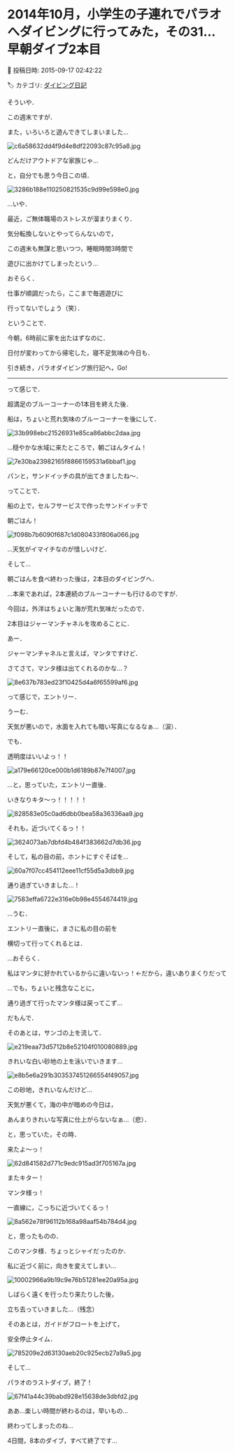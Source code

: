 # 2014年10月，小学生の子連れでパラオへダイビングに行ってみた，その31…早朝ダイブ2本目

📅 投稿日時: 2015-09-17 02:42:22

🏷️ カテゴリ: [ダイビング日記](ce3a7a8d424d112fce83ee85c81a0e344.md)

そういや．


この週末ですが．


また，いろいろと遊んできてしまいました…




![c6a58632dd4f9d4e8df22093c87c95a8.jpg](images/c6a58632dd4f9d4e8df22093c87c95a8.jpg)




どんだけアウトドアな家族じゃ…


と，自分でも思う今日この頃．




![3286b188e110250821535c9d99e598e0.jpg](images/3286b188e110250821535c9d99e598e0.jpg)




…いや．


最近，ご無体職場のストレスが溜まりまくり．


気分転換しないとやってらんないので，


この週末も無謀と思いつつ，睡眠時間3時間で


遊びに出かけてしまったという…





おそらく．


仕事が順調だったら，ここまで毎週遊びに


行ってないでしょう（笑）．





ということで．


今朝，6時前に家を出たはずなのに．


日付が変わってから帰宅した，寝不足気味の今日も．


引き続き，パラオダイビング旅行記へ，Go!


----





って感じで．


超満足のブルーコーナーの1本目を終えた後．


船は，ちょいと荒れ気味のブルーコーナーを後にして．




![33b998ebc21526931e85ca86abbc2daa.jpg](images/33b998ebc21526931e85ca86abbc2daa.jpg)




…穏やかな水域に来たところで，朝ごはんタイム！




![7e30ba23982165f8866159531a6bbaf1.jpg](images/7e30ba23982165f8866159531a6bbaf1.jpg)




パンと，サンドイッチの具が出てきましたね～．


ってことで．


船の上で，セルフサービスで作ったサンドイッチで


朝ごはん！




![f098b7b6090f687c1d080433f806a066.jpg](images/f098b7b6090f687c1d080433f806a066.jpg)




…天気がイマイチなのが惜しいけど．





そして…


朝ごはんを食べ終わった後は，2本目のダイビングへ．





…本来であれば，2本連続のブルーコーナーも行けるのですが．


今回は，外洋はちょいと海が荒れ気味だったので．


2本目はジャーマンチャネルを攻めることに．





あー．


ジャーマンチャネルと言えば，マンタですけど．


さてさて，マンタ様は出てくれるのかな…？




![8e637b783ed23f10425d4a6f65599af6.jpg](images/8e637b783ed23f10425d4a6f65599af6.jpg)




って感じで，エントリー．





うーむ．


天気が悪いので，水面を入れても暗い写真になるなぁ…（涙）．





でも．


透明度はいいよっ！！




![a179e66120ce000b1d6189b87e7f4007.jpg](images/a179e66120ce000b1d6189b87e7f4007.jpg)




…と，思っていた，エントリー直後．





いきなりキタ～っ！！！！！




![828583e05c0ad6dbb0bea58a36336aa9.jpg](images/828583e05c0ad6dbb0bea58a36336aa9.jpg)




それも，近づいてくるっ！！




![3624073ab7dbfd4b484f383662d7db36.jpg](images/3624073ab7dbfd4b484f383662d7db36.jpg)




そして，私の目の前，ホントにすぐそばを…




![60a7f07cc454112eee11cf55d5a3dbb9.jpg](images/60a7f07cc454112eee11cf55d5a3dbb9.jpg)




通り過ぎていきました…！




![7583effa6722e316e0b98e4554674419.jpg](images/7583effa6722e316e0b98e4554674419.jpg)




…うむ．


エントリー直後に，まさに私の目の前を


横切って行ってくれるとは．


…おそらく．


私はマンタに好かれているからに違いないっ！←だから，違いありまくりだって





…でも，ちょいと残念なことに，


通り過ぎて行ったマンタ様は戻ってこず…





だもんで．


そのあとは，サンゴの上を流して．




![e219eaa73d5712b8e52104f010080889.jpg](images/e219eaa73d5712b8e52104f010080889.jpg)




きれいな白い砂地の上を泳いでいきます…




![e8b5e6a291b303537451266554f49057.jpg](images/e8b5e6a291b303537451266554f49057.jpg)




この砂地，きれいなんだけど…


天気が悪くて，海の中が暗めの今日は，


あんまりきれいな写真に仕上がらないなぁ…（悲）．





と，思っていた，その時．


来たよ～っ！




![62d841582d771c9edc915ad3f705167a.jpg](images/62d841582d771c9edc915ad3f705167a.jpg)




またキター！


マンタ様っ！


一直線に，こっちに近づいてくるっ！




![8a562e78f96112b168a98aaf54b784d4.jpg](images/8a562e78f96112b168a98aaf54b784d4.jpg)




と，思ったものの．


このマンタ様．ちょっとシャイだったのか．


私に近づく前に，向きを変えてしまい…




![10002966a9b19c9e76b51281ee20a95a.jpg](images/10002966a9b19c9e76b51281ee20a95a.jpg)




しばらく遠くを行ったり来たりした後，


立ち去っていきました…（残念）





そのあとは，ガイドがフロートを上げて，


安全停止タイム．




![785209e2d63130aeb20c925ecb27a9a5.jpg](images/785209e2d63130aeb20c925ecb27a9a5.jpg)




そして…


パラオのラストダイブ，終了！




![67f41a44c39babd928e15638de3dbfd2.jpg](images/67f41a44c39babd928e15638de3dbfd2.jpg)




ああ…楽しい時間が終わるのは，早いもの…


終わってしまったのね…


4日間，8本のダイブ，すべて終了です…
